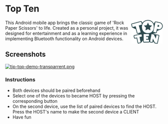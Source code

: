 # Top Ten
<div align="center" height="40px">

 <img align="right" alt="Logo" width="20%" src="./app/src/main/res/drawable/logo_top_ten_2.png"/>
 <p align="left">
   This Android mobile app brings the classic game of 'Rock Paper Scissors' to life. Created as a personal project, it was designed for entertainment and as a       learning experience in implementing Bluetooth functionality on Android devices.
 </p> 
</div>

## Screenshots

[![tip-top-demo-transparrent.png](https://i.postimg.cc/HkfY6WMV/tip-top-demo-transparrent.png)](https://postimg.cc/gxHbJWNW)

### Instructions

- Both devices should be paired beforehand
- Select one of the devices to became HOST by pressing the corresponding button 
- On the second device, use the list of paired devices to find the HOST. Press the HOST's name to make the second device a CLIENT
- Have fun
